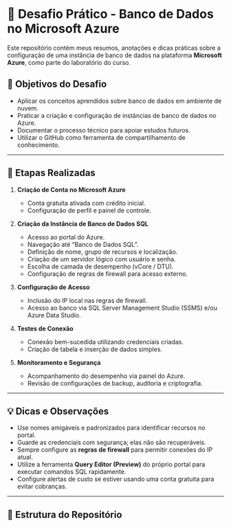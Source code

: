 # 💾 Desafio Prático - Banco de Dados no Microsoft Azure

Este repositório contém meus resumos, anotações e dicas práticas sobre a configuração de uma instância de banco de dados na plataforma **Microsoft Azure**, como parte do laboratório do curso.

## 🧠 Objetivos do Desafio

- Aplicar os conceitos aprendidos sobre banco de dados em ambiente de nuvem.
- Praticar a criação e configuração de instâncias de banco de dados no Azure.
- Documentar o processo técnico para apoiar estudos futuros.
- Utilizar o GitHub como ferramenta de compartilhamento de conhecimento.

---

## 📝 Etapas Realizadas

1. **Criação de Conta no Microsoft Azure**
   - Conta gratuita ativada com crédito inicial.
   - Configuração de perfil e painel de controle.

2. **Criação da Instância de Banco de Dados SQL**
   - Acesso ao portal do Azure.
   - Navegação até “Banco de Dados SQL”.
   - Definição de nome, grupo de recursos e localização.
   - Criação de um servidor lógico com usuário e senha.
   - Escolha de camada de desempenho (vCore / DTU).
   - Configuração de regras de firewall para acesso externo.

3. **Configuração de Acesso**
   - Inclusão do IP local nas regras de firewall.
   - Acesso ao banco via SQL Server Management Studio (SSMS) e/ou Azure Data Studio.

4. **Testes de Conexão**
   - Conexão bem-sucedida utilizando credenciais criadas.
   - Criação de tabela e inserção de dados simples.

5. **Monitoramento e Segurança**
   - Acompanhamento do desempenho via painel do Azure.
   - Revisão de configurações de backup, auditoria e criptografia.

---

## 💡 Dicas e Observações

- Use nomes amigáveis e padronizados para identificar recursos no portal.
- Guarde as credenciais com segurança; elas não são recuperáveis.
- Sempre configure as **regras de firewall** para permitir conexões do IP atual.
- Utilize a ferramenta **Query Editor (Preview)** do próprio portal para executar comandos SQL rapidamente.
- Configure alertas de custo se estiver usando uma conta gratuita para evitar cobranças.

---

## 📁 Estrutura do Repositório
